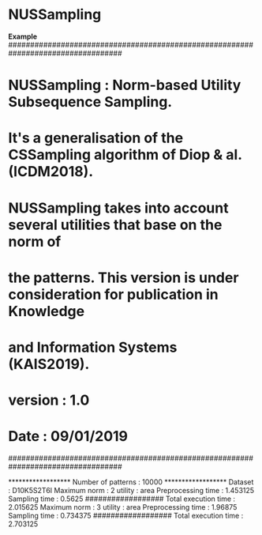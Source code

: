 # NUSSampling


**Example**
##################################################################################
# NUSSampling : Norm-based Utility Subsequence Sampling.                         #
# It's a generalisation of the CSSampling algorithm of Diop & al. (ICDM2018).    #
# NUSSampling takes into account several utilities that base on the norm of      #
# the patterns. This version is under consideration for publication in Knowledge #
# and Information Systems (KAIS2019).                                            #
# version : 1.0                                                                  #
# Date : 09/01/2019                                                              #
##################################################################################

****************** Number of patterns :  10000  ******************
Dataset :  D10K5S2T6I
Maximum norm :  2
utility :  area
Preprocessing time :  1.453125
Sampling time :  0.5625
################## Total execution time :  2.015625
Maximum norm :  3
utility :  area
Preprocessing time :  1.96875
Sampling time :  0.734375
################## Total execution time :  2.703125
